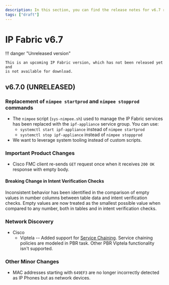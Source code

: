```yaml
---
description: In this section, you can find the release notes for v6.7 releases.
tags: ["draft"]
---
```


# IP Fabric v6.7

!!! danger "Unreleased version"

    This is an upcoming IP Fabric version, which has not been released yet and
    is not available for download.

## v6.7.0 (UNRELEASED)

### Replacement of `nimpee startprod` and `nimpee stopprod` commands

- The `nimpee` script (`sys-nimpee.sh`) used to manage the IP Fabric services
  has been replaced with the `ipf-appliance` service group. You can use:
  - `systemctl start ipf-appliance` instead of `nimpee startprod`
  - `systemctl stop ipf-appliance` instead of `nimpee stoppprod`
- We want to leverage system tooling instead of custom scripts.

### Important Product Changes

- Cisco FMC client re-sends `GET` request once when it receives `200 OK` response with empty body.

#### Breaking Change in Intent Verification Checks

Inconsistent behavior has been identified in the comparison of empty values in number columns between table data and intent verification checks. Empty values are now treated as the smallest possible value when compared to any number, both in tables and in intent verification checks.

### Network Discovery

- Cisco
  - Viptela -- Added support for [Service Chaining](https://learningnetwork.cisco.com/s/article/cisco-sd-wan-service-chaining). Service chaining policies are modeled in PBR task. Other PBR Viptela functionality isn't supported.

### Other Minor Changes

- MAC addresses starting with `649EF3` are no longer incorrectly detected as IP Phones but as network devices.
